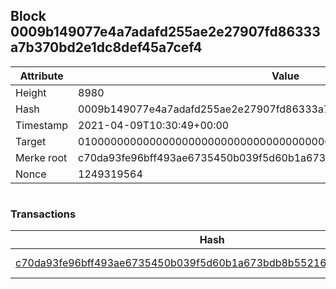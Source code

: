 ## Block 0009b149077e4a7adafd255ae2e27907fd86333a7b370bd2e1dc8def45a7cef4

Attribute | Value
--- | ---
Height | 8980
Hash | 0009b149077e4a7adafd255ae2e27907fd86333a7b370bd2e1dc8def45a7cef4
Timestamp | 2021-04-09T10:30:49+00:00
Target | 0100000000000000000000000000000000000000000000000000000000000000
Merke root | c70da93fe96bff493ae6735450b039f5d60b1a673bdb8b55216b640d5d550db2
Nonce | 1249319564

```

```

### Transactions

Hash | Amount
--- | ---
[c70da93fe96bff493ae6735450b039f5d60b1a673bdb8b55216b640d5d550db2](c70da93fe96bff493ae6735450b039f5d60b1a673bdb8b55216b640d5d550db2.md) | 10.00000000 SKEPTI 
